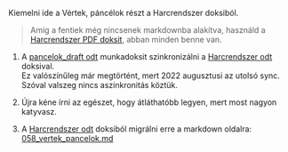 Kiemelni ide a Vértek, páncélok részt a Harcrendszer doksiból.

> Amíg a fentiek még nincsenek markdownba alakítva, használd a [Harcrendszer PDF doksit](https://github.com/kaktusztea/km100/raw/master/archive/pdf/km100_05_harc.pdf?raw=true), abban minden benne van.

1. A [pancelok_draft odt](https://github.com/kaktusztea/km100/blob/master/work/pancelok_draft.odt?raw=true) munkadoksit szinkronizálni a [Harcrendszer odt](https://github.com/kaktusztea/km100/blob/master/archive/odt.dok/05_km100_harcrendszer/km100_harc_1.5.3.odt?raw=true) doksival.\
Ez valószínűleg már megtörtént, mert 2022 augusztusi az utolsó sync. Szóval valszeg nincs aszinkronitás köztük.

2. Újra kéne írni az egészet, hogy átláthatóbb legyen, mert most nagyon katyvasz.

3. A [Harcrendszer odt](https://github.com/kaktusztea/km100/blob/master/archive/odt.dok/05_km100_harcrendszer/km100_harc_1.5.3.odt?raw=true) doksiból migrálni erre a markdown oldalra: [058_vertek_pancelok.md](https://github.com/kaktusztea/km100/blob/master/md/058_vertek_pancelok.md)
